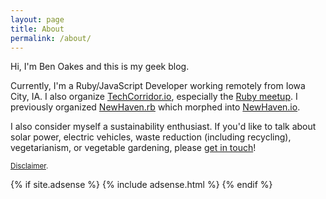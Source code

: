 ```yaml
---
layout: page
title: About
permalink: /about/
---
```


Hi, I'm Ben Oakes and this is my geek blog.

Currently, I'm a Ruby/JavaScript Developer working remotely from Iowa City, IA.  I also organize [TechCorridor.io](http://techcorridor.io/), especially the [Ruby meetup](http://www.icruby.org/).  I previously organized [NewHaven.rb](http://www.newhavenrb.org/) which morphed into [NewHaven.io](http://www.newhaven.io).

I also consider myself a sustainability enthusiast.  If you'd like to talk about solar power, electric vehicles, waste reduction (including recycling), vegetarianism, or vegetable gardening, please [get in touch](../contact)!

<small>[Disclaimer](../disclaimer).</small>

<!--

Debug info:

jekyll.environment: {{ jekyll.environment }}
site.time: {{ site.time }}
site.url: {{ site.url }}
site.data: {{ site.data }}

-->

{% if site.adsense %}
  {% include adsense.html %}
{% endif %}
